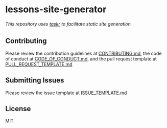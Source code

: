 lessons-site-generator
========================

###### _This repository uses [taskr](https://github.com/lukeed/taskr) to facilitate static site generation_

## Contributing
Please review the contribution guidelines at [CONTRIBUTING.md](.github/CONTRIBUTING.md), the code of conduct at [CODE_OF_CONDUCT.md](.github/CODE_OF_CONDUCT.md), and the pull request template at [PULL_REQUEST_TEMPLATE.md](.github/PULL_REQUEST_TEMPLATE.md)

## Submitting Issues
Please review the issue template at [ISSUE_TEMPLATE.md](.github/ISSUE_TEMPLATE.md)

## License
MIT